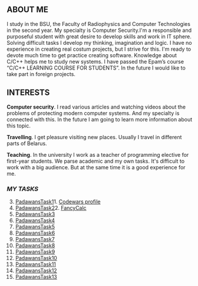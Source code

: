 
## ABOUT ME

  I study in the BSU, the Faculty of Radiophysics and Computer Technologies in the second year. My specialty is Computer Security.I'm a responsible and purposeful student with great desire to develop skills and work in IT sphere. Solving difficult tasks I develop my thinking, imagination and logic. I have no experience in creating real costum projects, but I strive for this. I'm ready to devote much time to get practice creating software. Knowledge about C/C++ helps me to study new systems. I have passed the Epam’s course “C/C++ LEARNING COURSE FOR STUDENTS”. In the future I would like to take part in foreign projects.

## INTERESTS

**Computer security**. I read various articles and watching videos about the problems of protecting modern computer systems. And my specialty is connected with this. In the future I am going to learn more information about this topic. 

**Travelling**. I get pleasure visiting new places. Usually I travel in different parts of Belarus. 

**Teaching**. In the university I work as a teacher of programming elective for first-year students. We parse academic and my own tasks. It's difficult to work with a big audience. But at the same time it is a good experience for me. 

### *MY TASKS*


3. [PadawansTask1](https://github.com/AliaksandrKratovich/PadawansTask1)1. [Codewars profile](https://www.codewars.com/users/AliaksandrKratovich)
4. [PadawansTask2](https://github.com/AliaksandrKratovich/PadawansTask2)2. [FancyCalc](https://github.com/AliaksandrKratovich/FancyCalc)
5. [PadawansTask3](https://github.com/AliaksandrKratovich/PadawansTask3)
6. [PadawansTask4](https://github.com/AliaksandrKratovich/PadawansTask4)
7. [PadawansTask5](https://github.com/AliaksandrKratovich/PadawansTask5)
8. [PadawansTask6](https://github.com/AliaksandrKratovich/PadawansTask6)
9. [PadawansTask7](https://github.com/AliaksandrKratovich/PadawansTask7)
10. [PadawansTask8](https://github.com/AliaksandrKratovich/PadawansTask8)
11. [PadawansTask9](https://github.com/AliaksandrKratovich/PadawansTask9)
12. [PadawansTask10](https://github.com/AliaksandrKratovich/PadawansTask10)
13. [PadawansTask11](https://github.com/AliaksandrKratovich/PadawansTask11)
14. [PadawansTask12](https://github.com/AliaksandrKratovich/PadawansTask12)
15. [PadawansTask13](https://github.com/AliaksandrKratovich/PadawansTask13)
